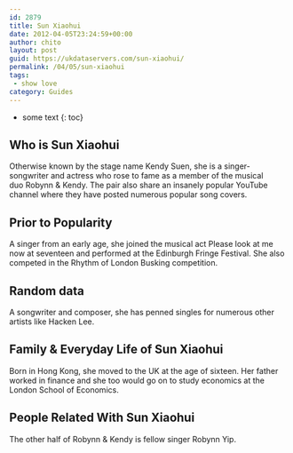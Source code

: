 ```yaml
---
id: 2879
title: Sun Xiaohui
date: 2012-04-05T23:24:59+00:00
author: chito
layout: post
guid: https://ukdataservers.com/sun-xiaohui/
permalink: /04/05/sun-xiaohui
tags:
 - show love
category: Guides
---
```


* some text
{: toc}
          
          
## Who is  Sun Xiaohui
                  
                  
                  
Otherwise known by the stage name Kendy Suen, she is a singer-songwriter and actress who rose to fame as a member of the musical duo Robynn & Kendy. The pair also share an insanely popular YouTube channel where they have posted numerous popular song covers. 
                  
                
                
                
## Prior to Popularity 
                  
                  
                  
A singer from an early age, she joined the musical act Please look at me now at seventeen and performed at the Edinburgh Fringe Festival. She also competed in the Rhythm of London Busking competition. 
                  
                
                
                
## Random data 
                  
                  
                  
A songwriter and composer, she has penned singles for numerous other artists like Hacken Lee. 
                  
                
                
                
## Family & Everyday Life of Sun Xiaohui
                  
                  
                  
Born in Hong Kong, she moved to the UK at the age of sixteen. Her father worked in finance and she too would go on to study economics at the London School of Economics. 
                  
                
                
                
## People Related With  Sun Xiaohui
                  
                  
                  
The other half of Robynn & Kendy is fellow singer Robynn Yip. 
                  
                
              
            
          
          
          
    
    
  
